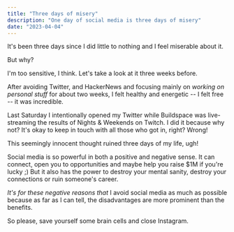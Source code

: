 ```yaml
---
title: "Three days of misery"
description: "One day of social media is three days of misery"
date: "2023-04-04"
---
```


It's been three days since I did little to nothing and I feel miserable about it.

But why?

I'm too sensitive, I think. Let's take a look at it three weeks before.

After avoiding Twitter, and HackerNews and focusing mainly on _working on personal stuff_ for about two weeks, I felt healthy and energetic -- I felt free -- it was incredible.

Last Saturday I intentionally opened my Twitter while Buildspace was live-streaming the results of Nights & Weekends on Twitch. I did it because why not? It's okay to keep in touch with all those who got in, right? Wrong!

This seemingly innocent thought ruined three days of my life, ugh!

Social media is so powerful in both a positive and negative sense. It can connect, open you to opportunities and maybe help you raise $1M if you're lucky ;) But it also has the power to destroy your mental sanity, destroy your connections or ruin someone's career.

_It's for these negative reasons that_ I avoid social media as much as possible because as far as I can tell, the disadvantages are more prominent than the benefits.

So please, save yourself some brain cells and close Instagram.
